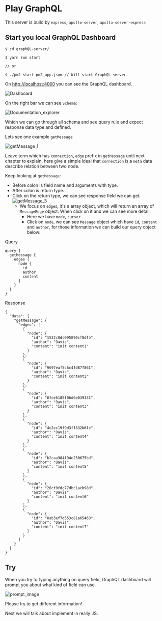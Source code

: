 # Play GraphQL

This server is build by `express`, `apollo-server`, `apollo-server-express`

## Start you local GraphQL Dashboard

```
$ cd graphQL-server/

$ yarn run start

// or

$ ./pm2 start pm2_app.json // Will start GraphQL server.
```

On [http://localhost:4000](http://localhost:4000/graphql) you can see the GraphQL dashboard.

![Dashboard](../gitbook/images/graphQL_dashboard.png)

On the right bar we can see `Schema`:

![Documentation_explorer](../gitbook/images/document_explorer.png)

Which we can go through all schema and see query rule and expect response data type and defined.

Lets see one example `getMessage`

![getMessage_1](../gitbook/images/getMessage.png)

Leave term which has `connection`, `edge` prefix in `getMessage` until next chapter to explain,
here give a simple ideal that `connection` is a `meta` data describe relation between two node.

Keep looking at `getMessage`:

- Before colon is field name and arguments with type.
- After colon is return type.
- Click on the return type, we can see response field we can get.
	![getMessage_3](../gitbook/images/getMessage_3.png)
	- We focus on `edges`, it's a array object, which will return an array of `MessageEdge` object. When click on it and we can see more detail.
		- Here we have `node`, `cursor`
		- Click on `node`, we can see `Message` object which have `id`, `content` and `author`, for those information we can build our query object below:

Query

```
query {
  getMessage {
    edges {
      node {
        id
        author
        content
      }
    }
  }
}
```

Response

```
{
  "data": {
    "getMessage": {
      "edges": [
        {
          "node": {
            "id": "1532c0dc095890cf8dfb",
            "author": "Davis",
            "content": "init content1"
          }
        },
        {
          "node": {
            "id": "9697eaf5c6c4fd87f861",
            "author": "Davis",
            "content": "init content2"
          }
        },
        {
          "node": {
            "id": "0fce6185f06d6e039351",
            "author": "Davis",
            "content": "init content3"
          }
        },
        {
          "node": {
            "id": "4e2ec19f9d3ff332b6fe",
            "author": "Davis",
            "content": "init content4"
          }
        },
        {
          "node": {
            "id": "b2caa984f94e250675bd",
            "author": "Davis",
            "content": "init content5"
          }
        },
        {
          "node": {
            "id": "26cf0fdc77dbc1acb98d",
            "author": "Davis",
            "content": "init content6"
          }
        },
        {
          "node": {
            "id": "8ab3ef7d553c81a65460",
            "author": "Davis",
            "content": "init content7"
          }
        }
      ]
    }
  }
}
```

## Try

When you try to typing anything on query field, GraphQL dashboard will prompt you about what kind of field can use.

![prompt_image](../gitbook/images/prompt_image.png)

Please try to get different information!

Next we will talk about implement in really JS.

